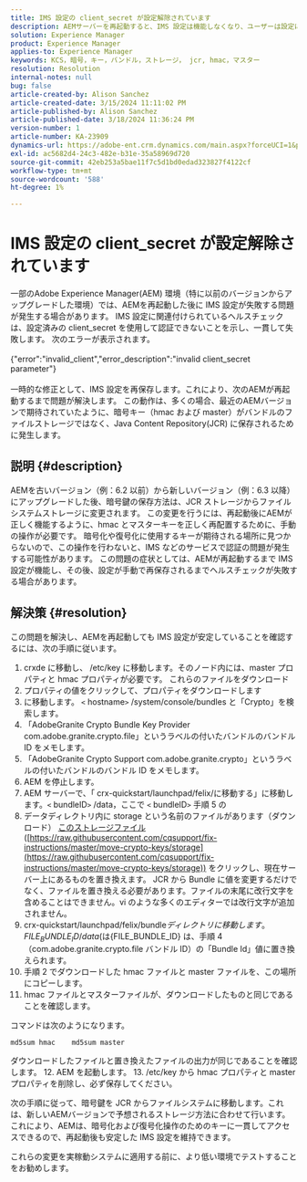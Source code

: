 ```yaml
---
title: IMS 設定の client_secret が設定解除されています
description: AEMサーバーを再起動すると、IMS 設定は機能しなくなり、ユーザーは設定に移動して再保存する必要があります。
solution: Experience Manager
product: Experience Manager
applies-to: Experience Manager
keywords: KCS，暗号，キー，バンドル，ストレージ， jcr, hmac，マスター
resolution: Resolution
internal-notes: null
bug: false
article-created-by: Alison Sanchez
article-created-date: 3/15/2024 11:11:02 PM
article-published-by: Alison Sanchez
article-published-date: 3/18/2024 11:36:24 PM
version-number: 1
article-number: KA-23909
dynamics-url: https://adobe-ent.crm.dynamics.com/main.aspx?forceUCI=1&pagetype=entityrecord&etn=knowledgearticle&id=10374947-21e3-ee11-904c-6045bd006b25
exl-id: ac5682d4-24c3-482e-b31e-35a58969d720
source-git-commit: 42eb253a5bae11f7c5d1bd0edad323827f4122cf
workflow-type: tm+mt
source-wordcount: '588'
ht-degree: 1%

---
```


# IMS 設定の client_secret が設定解除されています


一部のAdobe Experience Manager(AEM) 環境（特に以前のバージョンからアップグレードした環境）では、AEMを再起動した後に IMS 設定が失敗する問題が発生する場合があります。 IMS 設定に関連付けられているヘルスチェックは、設定済みの client_secret を使用して認証できないことを示し、一貫して失敗します。 次のエラーが表示されます。
<br><br>{&quot;error&quot;:&quot;invalid_client&quot;,&quot;error_description&quot;:&quot;invalid client_secret parameter&quot;}<br><br>
一時的な修正として、IMS 設定を再保存します。これにより、次のAEMが再起動するまで問題が解決します。 この動作は、多くの場合、最近のAEMバージョンで期待されていたように、暗号キー（hmac および master）がバンドルのファイルストレージではなく、Java Content Repository(JCR) に保存されるために発生します。

## 説明 {#description}


AEMを古いバージョン（例：6.2 以前）から新しいバージョン（例：6.3 以降）にアップグレードした後、暗号鍵の保存方法は、JCR ストレージからファイルシステムストレージに変更されます。 この変更を行うには、再起動後にAEMが正しく機能するように、hmac とマスターキーを正しく再配置するために、手動の操作が必要です。 暗号化や復号化に使用するキーが期待される場所に見つからないので、この操作を行わないと、IMS などのサービスで認証の問題が発生する可能性があります。 この問題の症状としては、AEMが再起動するまで IMS 設定が機能し、その後、設定が手動で再保存されるまでヘルスチェックが失敗する場合があります。


## 解決策 {#resolution}


この問題を解決し、AEMを再起動しても IMS 設定が安定していることを確認するには、次の手順に従います。

1. crxde に移動し、 /etc/key に移動します。そのノード内には、master プロパティと hmac プロパティが必要です。 これらのファイルをダウンロード
2. プロパティの値をクリックして、プロパティをダウンロードします
3. に移動します。 `<` hostname`>` /system/console/bundles と「Crypto」を検索します。
4. 「AdobeGranite Crypto Bundle Key Provider com.adobe.granite.crypto.file」というラベルの付いたバンドルのバンドル ID をメモします。
5. 「AdobeGranite Crypto Support com.adobe.granite.crypto」というラベルの付いたバンドルのバンドル ID をメモします。
6. AEM を停止します。
7. AEM サーバーで、「 crx-quickstart/launchpad/felix/に移動する」に移動します。`<` bundleID`>` /data，ここで `<` bundleID`>`  手順 5 の
8. データディレクトリ内に storage という名前のファイルがあります（ダウンロード） [このストレージファイル](https://raw.githubusercontent.com/cqsupport/fix-instructions/master/move-crypto-keys/storage) ([https://raw.githubusercontent.com/cqsupport/fix-instructions/master/move-crypto-keys/storage](https://raw.githubusercontent.com/cqsupport/fix-instructions/master/move-crypto-keys/storage)) をクリックし、現在サーバー上にあるものを置き換えます。 JCR から Bundle に値を変更するだけでなく、ファイルを置き換える必要があります。ファイルの末尾に改行文字を含めることはできません。vi のような多くのエディターでは改行文字が追加されません。
9. crx-quickstart/launchpad/felix/bundle$ディレクトリに移動します。{FILE_BUNDLE_ID}/data ($は{FILE_BUNDLE_ID} は、手順 4（com.adobe.granite.crypto.file バンドル ID）の「Bundle Id」値に置き換えられます。
10. 手順 2 でダウンロードした hmac ファイルと master ファイルを、この場所にコピーします。
11. hmac ファイルとマスターファイルが、ダウンロードしたものと同じであることを確認します。

   コマンドは次のようになります。




   ```
   md5sum hmac    md5sum master
   ```



   ダウンロードしたファイルと置き換えたファイルの出力が同じであることを確認します。
12. AEM を起動します。
13. /etc/key から hmac プロパティと master プロパティを削除し、必ず保存してください。


次の手順に従って、暗号鍵を JCR からファイルシステムに移動します。これは、新しいAEMバージョンで予想されるストレージ方法に合わせて行います。 これにより、AEMは、暗号化および復号化操作のためのキーに一貫してアクセスできるので、再起動後も安定した IMS 設定を維持できます。

これらの変更を実稼動システムに適用する前に、より低い環境でテストすることをお勧めします。
